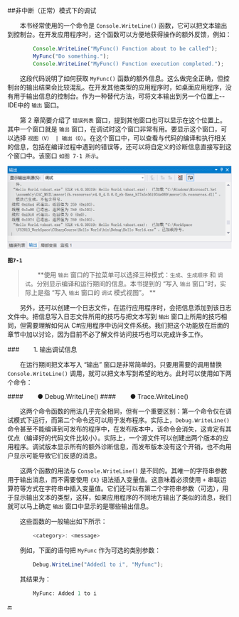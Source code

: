 ##非中断（正常）模式下的调试

&emsp;&emsp;本书经常使用的一个命令是 `Console.WriteLine()` 函数，它可以把文本输出到控制台。在开发应用程序时，这个函数可以方便地获得操作的额外反馈，例如：

```javascript
        Console.WriteLine("MyFunc() Function about to be called");
        MyFunc("Do something.");
        Console.WriteLine("MyFunc() Function execution completed.");
```

&emsp;&emsp;这段代码说明了如何获取 `MyFunc()` 函数的额外信息。这么做完全正确，但控制台的输出结果会比较混乱。在开发其他类型的应用程序时，如桌面应用程序，没有用于输出信息的控制台。作为一种替代方法，可将文本输出到另一个位置上--IDE中的 `输出` 窗口。

&emsp;&emsp;第 2 章简要介绍了 `错误列表` 窗口，提到其他窗口也可以显示在这个位置上。其中一个窗口就是 `输出` 窗口，在调试时这个窗口非常有用。要显示这个窗口，可以选择 `视图（V） | 输出（O）`。在这个窗口中，可以查看与代码的编译和执行相关的信息，包括在编译过程中遇到的错误等，还可以将自定义的诊断信息直接写到这个窗口中。该窗口 `如图 7-1 所示`。

![图7-1](/assets/7-1.png)

**`图7-1`**

>&emsp;&emsp;**使用 `输出` 窗口的下拉菜单可以选择三种模式：`生成`、`生成顺序` 和 `调试`。分别显示编译和运行期间的信息。本书提到的 “写入 `输出` 窗口”时，实际上是指 “写入 `输出` 窗口的 `调试` 模式视图”。 **

&emsp;&emsp;另外，还可以创建一个日志文件，在运行应用程序时，会把信息添加到该日志文件中。把信息写入日志文件所用的技巧与把文本写到 `输出` 窗口上所用的技巧相同，但需要理解如何从 C#应用程序中访问文件系统。我们把这个功能放在后面的章节中加以讨论，因为目前不必了解文件访问技巧也可以完成许多工作。

###&emsp;&emsp; 1. 输出调试信息

&emsp;&emsp;在运行期间把文本写入 “输出” 窗口是非常简单的。只要用需要的调用替换 `Console.WriteLine()` 调用，就可以把文本写到希望的地方。此时可以使用如下两个命令：

####&emsp;&emsp; ● Debug.WriteLine()
####&emsp;&emsp; ● Trace.WriteLine()

&emsp;&emsp;这两个命令函数的用法几乎完全相同，但有一个重要区别：第一个命令仅在调试模式下运行，而第二个命令还可以用于发布程序。实际上，`Debug.WriteLine()` 命令甚至不能编译到可发布的程序中，在发布版本中，该命令会消失，这肯定有其优点（编译好的代码文件比较小）。实际上，一个源文件可以创建出两个版本的应用程序。调试版本显示所有的额外诊断信息，而发布版本没有这个开销，也不向用户显示可能导致它们反感的消息。

&emsp;&emsp;这两个函数的用法与 `Console.WriteLine()` 是不同的。其唯一的字符串参数用于输出消息，而不需要使用 `{X}` 语法插入变量值。这意味着必须使用 `+` 串联运算符等方式在字符串中插入变量值。它们还可以有第二个字符串参数（可选），用于显示输出文本的类型，这样，如果应用程序的不同地方输出了类似的消息，我们就可以马上确定 `输出` 窗口中显示的是哪些输出信息。

&emsp;&emsp;这些函数的一般输出如下所示：

```javascript
        <category>: <message>
```
&emsp;&emsp;例如，下面的语句把 `MyFunc` 作为可选的类别参数：

```javascript
        Debug.WriteLine("Added1 to i", "Myfunc");
```

&emsp;&emsp;其结果为：

```javascript
        MyFunc: Added 1 to i
```



























🔚